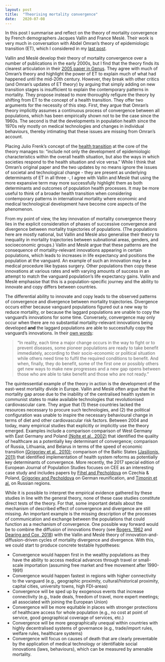 ```yaml
---
layout: post
title:  "Theorising mortality convergence"
date:   2020-07-08
---
```

In this post I summarise and reflect on the theory of mortality convergence by French demographers Jacques Vallin and France Meslé. Their work is very much in conversation with Abdel Omran’s theory of epidemiologic transition (ET), which I considered in my [last post](https://rokhrzic.eu/2020/05/27/epidemiologic-transition-theory.html).

Vallin and Meslé develop their theory of mortality convergence over a number of publications in the early 2000s, but I find that the theory finds its clearest articulation in their [2005 paper in Genus](http://www.jstor.org/stable/29788837). They agree with much of Omran’s theory and highlight the power of ET to explain much of what had happened until the mid-20th century. However, they break with other critics (and Omran’s updates of ET theory) by arguing that simply adding on new transition stages is insufficient to explain the contemporary patterns in mortality. They propose instead to more thoroughly refigure the theory by shifting from ET to the concept of a health transition. They offer two arguments for the necessity of this step. First, they argue that Omran’s theory implicitly assumes a continuous process of convergence between all populations, which has been empirically shown not to be the case since the 1960s. The second is that the developments in population health since the 1970s rely mostly on medical technologies and changes in individual behaviours, thereby intimating that these issues are missing from Omran’s account.

Placing Julio Frenk’s concept of the [health transition](https://www.jstor.org/stable/40608615) at the core of the theory manages to: “include not only the development of epidemiologic characteristics within the overall health situation, but also the ways in which societies respond to the health situation and vice versa.” While I think that Omran’s original paper and the two updates by no means ignore the issues of societal and technological change - they are present as underlying determinants of ET in all three -, I agree with Vallin and Meslé that using the more expansive term may more successfully highlight them as both determinants and outcomes of population health processes. It may be more useful to think of a broader health transition when considering contemporary patterns in international mortality where economic and medical technological development have become core aspects of the phenomenon.

From my point of view, the key innovation of mortality convergence theory lies in the explicit consideration of phases of successive convergence and divergence between mortality trajectories of populations. (The populations here are mostly national, but Vallin and Meslé also generalise their theory to inequality in mortality trajectories between subnational areas, genders, and socioeconomic groups.) Vallin and Meslé argue that these patterns are the consequence of mortality-relevant innovations appearing in certain populations, which leads to increases in life expectancy and positions the population at the vanguard. An example of such an innovation may be a medical procedure like bypass surgery. Other populations then copy these innovations at various rates and with varying amounts of success in an attempt to match the vanguard population’s life expectancy gains. Vallin and Meslé emphasise that this is a population-specific journey and the ability to innovate and copy differs between countries.

The differential ability to innovate and copy leads to the observed patterns of convergence and divergence between mortality trajectories. Divergence occurs either because vanguard populations figured out a new way to reduce mortality, or because the laggard populations are unable to copy the vanguard’s innovations for some time. Conversely, convergence may only occur when there are no substantial mortality-relevant innovations being developed **and** the laggard populations are able to successfully copy the vanguard’s innovations. In their [own words](https://doi.org/10.1093/ije/dym054):
>   “In reality, each time a major change occurs in the way to fight or to prevent diseases, some pioneer populations are ready to take benefit immediately, according to their socio-economic or political situation while others need time to fulfil the required conditions to benefit. And when, finally, they do benefit, some of the first one or possibly others get new ways to make new progresses and a new gap opens between those who are able to take benefit and those who are not ready.”

The quintessential example of the theory in action is the development of the east-west mortality divide in Europe. Vallin and Meslé often argue that the mortality gap arose due to the inability of the centralised health system in communist states to make available technologies that revolutionised cardiovascular care. They argue that (1) these countries lacked the resources necessary to procure such technologies, and (2) the political configuration was unable to inspire the necessary behavioural change in terms of diet and other cardiovascular risk factors. Between 2004 and today, many empirical studies that explicitly or implicitly use the theory emerged. Examples include a comparison comparison of West Germany with East Germany and Poland [(Nolte et al., 2002)](https://doi.org/10.1016/s0277-9536(01)00320-3) that identified the quality of healthcare as a potentially key determinant of convergence; comparison of Russia, Lithuania, and Belarus in terms of the speed of economic transition [(Grigoriev et al., 2010)](https://doi.org/10.1007/s10680-010-9210-1); comparison of the Baltic States [(Jasilionis, 2011)](https://doi.org/10.1007/s10680-011-9243-0) that identified implementation of health system reforms as potentially key determinants of convergence. More recently, the 2017 special edition of European Journal of Population Studies focuses on CEE as an interesting case study and includes papers by [Fihel and Pecholdova](https://doi.org/10.1007/s10680-017-9456-y) on Czechia & Poland, [Grigoriev and Pecholdova](https://doi.org/10.1007/s10680-017-9455-z) on German reunification, and [Timonin et al.](https://doi.org/10.1007/s10680-017-9451-3) on Russian regions.

While it is possible to interpret the empirical evidence gathered by these studies in line with the general theory, none of these case studies constitute direct tests of the theory. For that, some important details about the mechanism of described effect of convergence and divergence are still missing. An important example is the missing description of the processes of communication and exchange between the populations that could function as a mechanism of convergence. One possible way forward would be to combine the diffusion of innovations theory (see [Rogers, 1962](https://books.google.nl/books?id=v1ii4QsB7jIC) and [Dearing and Cox, 2018](https://doi.org/10.1377/hlthaff.2017.1104)) with the Vallin and Meslé theory of innovation-and-diffusion-driven cycles of mortality divergence and divergence. With this, we could start to produce concrete testable hypotheses:
*   Convergence would happen first in the wealthy populations as they have the ability to access medical advances through travel or small-scale importation (assuming free market and free movement after 1990-1991)
*   Convergence would happen fastest in regions with higher connectivity to the vanguard (e.g., geographic proximity, cultural/historical proximity, capital cities, university towns, high FDI-areas)
*   Convergence will be sped up by exogenous events that increase connectivity (e.g., trade deals, freedom of travel, more expert meetings; all associated with joining the European Union)
*   Convergence will be more equitable in places with stronger protections of healthcare access for whole population (e.g., no cost at point of service, good geographical coverage of services, etc.)
*   Convergence will be more geographically unequal within countries with highly decentralised systems of governance (e.g., trade/import rules, welfare rules, healthcare systems)
*   Convergence will focus on causes of death that are clearly preventable by the application of medical technology or identifiable social innovations (laws, behaviours), which can be measured by amenable mortality.
